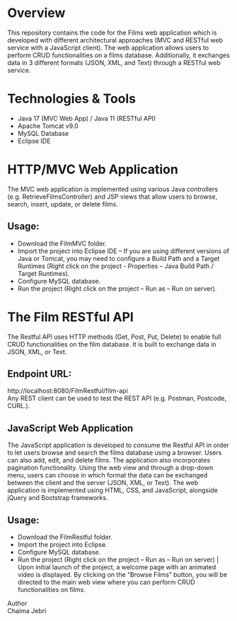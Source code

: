 # Overview
This repository contains the code for the Films web application which is developed with different architectural approaches (MVC and RESTful web service with a JavaScript client). 
The web application allows users to perform CRUD functionalities on a films database. Additionally, it exchanges data in 3 different formats (JSON, XML, and Text) through a RESTful web service.

# Technologies & Tools
* Java 17 (MVC Web App) / Java 11 (RESTful API)
* Apache Tomcat v9.0
* MySQL Database
* Eclipse IDE

# HTTP/MVC Web Application
The MVC web application is implemented using various Java controllers (e.g. RetrieveFilmsController) and JSP views that allow users to browse, search, insert, update, or delete films.

## Usage: 
* Download the FilmMVC folder.
* Import the project into Eclipse IDE – If you are using different versions of Java or Tomcat, you may need to configure a Build Path and a Target Runtimes (Right click on the project - Properties – Java Build Path / Target Runtimes).
* Configure MySQL database.
* Run the project (Right click on the project – Run as – Run on server).

# The Film RESTful API
The Restful API uses HTTP methods (Get, Post, Put, Delete) to enable full CRUD functionalities on the film database. It is built to exchange data in JSON, XML, or Text.
## Endpoint URL: 
http://localhost:8080/FilmRestful/film-api  
Any REST client can be used to test the REST API (e.g. Postman, Postcode, CURL.).

## JavaScript Web Application
The JavaScript application is developed to consume the Restful API in order to let users browse and search the films database using a browser. Users can also add, edit, and delete films. The application also incorporates pagination functionality. 
Using the web view and through a drop-down menu, users can choose in which format the data can be exchanged between the client and the server (JSON, XML, or Text).
The web application is implemented using HTML, CSS, and JavaScript, alongside jQuery and Bootstrap frameworks.

## Usage:
* Download the FilmRestful folder.
* Import the project into Eclipse.
* Configure MySQL database.
* Run the project (Right click on the project – Run as – Run on server) | Upon initial launch of the project, a welcome page with an animated video is displayed. By clicking on the “Browse Films” button, you will be directed to the main web view where you can perform CRUD functionalities on films.

Author  
Chaima Jebri
